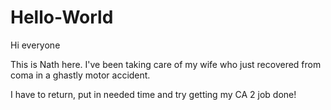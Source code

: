 # Hello-World

Hi everyone

This is Nath here. I've been taking care of my wife who just recovered from coma in a ghastly motor accident.

I have to return, put in needed time and try getting my CA 2 job done!
